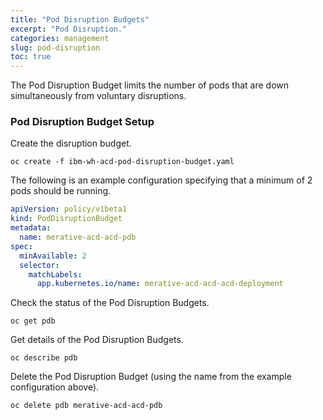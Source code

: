```yaml
---
title: "Pod Disruption Budgets"
excerpt: "Pod Disruption."
categories: management
slug: pod-disruption
toc: true
---
```


The Pod Disruption Budget limits the number of pods that are down simultaneously from voluntary disruptions.

### Pod Disruption Budget Setup

Create the disruption budget.

```
oc create -f ibm-wh-acd-pod-disruption-budget.yaml
```

The following is an example configuration specifying that a minimum of 2 pods should be running.

```yaml ibm-wh-acd-pod-disruption-budget.yaml
apiVersion: policy/v1beta1
kind: PodDisruptionBudget
metadata:
  name: merative-acd-acd-pdb
spec:
  minAvailable: 2
  selector:
    matchLabels:
      app.kubernetes.io/name: merative-acd-acd-acd-deployment
```

Check the status of the Pod Disruption Budgets.

```
oc get pdb
```

Get details of the Pod Disruption Budgets.

```
oc describe pdb
```

Delete the Pod Disruption Budget (using the name from the example configuration above).

```
oc delete pdb merative-acd-acd-pdb
```
